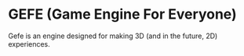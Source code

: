 
# GEFE (Game Engine For Everyone)

Gefe is an engine designed for making 3D (and in the future, 2D) experiences.